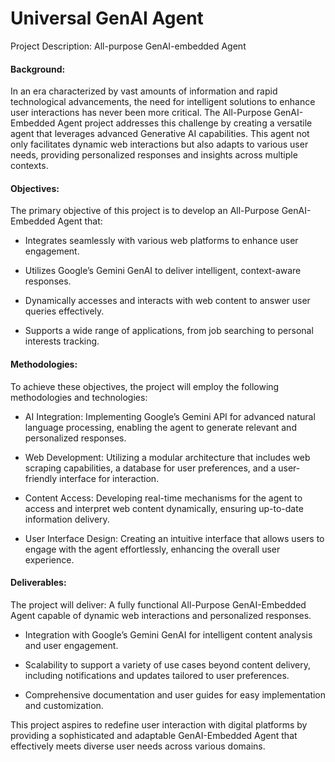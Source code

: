 # Universal GenAI Agent

Project Description: All-purpose GenAI-embedded Agent
#### Background:
In an era characterized by vast amounts of information and rapid technological advancements, the need for intelligent solutions to enhance user interactions has never been more critical. The All-Purpose GenAI-Embedded Agent project addresses this challenge by creating a versatile agent that leverages advanced Generative AI capabilities. This agent not only facilitates dynamic web interactions but also adapts to various user needs, providing personalized responses and insights across multiple contexts.

#### Objectives:
The primary objective of this project is to develop an All-Purpose GenAI-Embedded Agent that:

- Integrates seamlessly with various web platforms to enhance user engagement.

- Utilizes Google’s Gemini GenAI to deliver intelligent, context-aware responses.

- Dynamically accesses and interacts with web content to answer user queries effectively.

- Supports a wide range of applications, from job searching to personal interests tracking.

#### Methodologies:
To achieve these objectives, the project will employ the following methodologies and technologies:

- AI Integration: Implementing Google’s Gemini API for advanced natural language processing, enabling the agent to generate relevant and personalized responses.

- Web Development: Utilizing a modular architecture that includes web scraping capabilities, a database for user preferences, and a user-friendly interface for interaction.

- Content Access: Developing real-time mechanisms for the agent to access and interpret web content dynamically, ensuring up-to-date information delivery.

- User Interface Design: Creating an intuitive interface that allows users to engage with the agent effortlessly, enhancing the overall user experience.

#### Deliverables:
The project will deliver:
A fully functional All-Purpose GenAI-Embedded Agent capable of dynamic web interactions and personalized responses.

- Integration with Google’s Gemini GenAI for intelligent content analysis and user engagement.

- Scalability to support a variety of use cases beyond content delivery, including notifications and updates tailored to user preferences.

- Comprehensive documentation and user guides for easy implementation and customization.

This project aspires to redefine user interaction with digital platforms by providing a sophisticated and adaptable GenAI-Embedded Agent that effectively meets diverse user needs across various domains.
